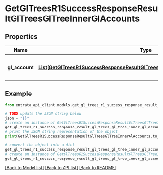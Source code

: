 # GetGlTreesR1SuccessResponseResultGlTreesGlTreeInnerGlAccounts


## Properties

Name | Type | Description | Notes
------------ | ------------- | ------------- | -------------
**gl_account** | [**List[GetGlTreesR1SuccessResponseResultGlTreesGlTreeInnerGlAccountsGlAccountInner]**](GetGlTreesR1SuccessResponseResultGlTreesGlTreeInnerGlAccountsGlAccountInner.md) | A list of GL accounts within the GL tree. | 

## Example

```python
from entrata_api_client.models.get_gl_trees_r1_success_response_result_gl_trees_gl_tree_inner_gl_accounts import GetGlTreesR1SuccessResponseResultGlTreesGlTreeInnerGlAccounts

# TODO update the JSON string below
json = "{}"
# create an instance of GetGlTreesR1SuccessResponseResultGlTreesGlTreeInnerGlAccounts from a JSON string
get_gl_trees_r1_success_response_result_gl_trees_gl_tree_inner_gl_accounts_instance = GetGlTreesR1SuccessResponseResultGlTreesGlTreeInnerGlAccounts.from_json(json)
# print the JSON string representation of the object
print(GetGlTreesR1SuccessResponseResultGlTreesGlTreeInnerGlAccounts.to_json())

# convert the object into a dict
get_gl_trees_r1_success_response_result_gl_trees_gl_tree_inner_gl_accounts_dict = get_gl_trees_r1_success_response_result_gl_trees_gl_tree_inner_gl_accounts_instance.to_dict()
# create an instance of GetGlTreesR1SuccessResponseResultGlTreesGlTreeInnerGlAccounts from a dict
get_gl_trees_r1_success_response_result_gl_trees_gl_tree_inner_gl_accounts_from_dict = GetGlTreesR1SuccessResponseResultGlTreesGlTreeInnerGlAccounts.from_dict(get_gl_trees_r1_success_response_result_gl_trees_gl_tree_inner_gl_accounts_dict)
```
[[Back to Model list]](../README.md#documentation-for-models) [[Back to API list]](../README.md#documentation-for-api-endpoints) [[Back to README]](../README.md)


